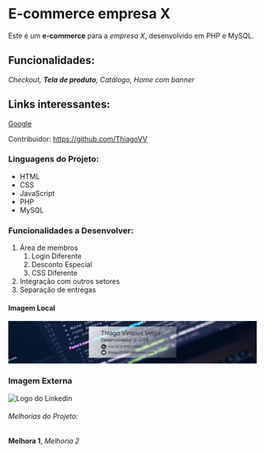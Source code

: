# E-commerce empresa X

Este é um **e-commerce** para a *empresa X*, desenvolvido em PHP e MySQL.
## Funcionalidades:

_Checkout, **Tela de produto**, Catálogo, Home com banner_

## Links interessantes:

[Google](https://www.google.com)

Contribuidor: https://github.com/ThiagoVV

### Linguagens do Projeto:
* HTML
* CSS
* JavaScript
* PHP
* MySQL

### Funcionalidades a Desenvolver:

1. Área de membros
    1. Login Diferente
    2. Desconto Especial
    3. CSS Diferente
2. Integração com outros setores
3. Separação de entregas
#### Imagem Local

![Logo do meu Linkedin](img/Desktop%20-%201.jpg)

### Imagem Externa

![Logo do Linkedin](https://www.google.com/imgres?imgurl=https%3A%2F%2Fmarcas-logos.net%2Fwp-content%2Fuploads%2F2020%2F01%2FLinkedIn-Logo-1.png&imgrefurl=https%3A%2F%2Fmarcas-logos.net%2Flinkedin-logo%2F&tbnid=8qbHBlYJ_lyc9M&vet=12ahUKEwieqOPclcz3AhVSupUCHRO-Be4QMygBegUIARC9AQ..i&docid=TVdlULtxXfvPjM&w=3840&h=2400&q=logo%20linkedin&ved=2ahUKEwieqOPclcz3AhVSupUCHRO-Be4QMygBegUIARC9AQ)
###### Melhorias do Projeto:

__Melhora 1__, _Melhoria 2_